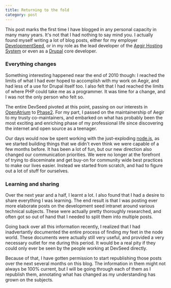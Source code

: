 ```yaml
---
title: Returning to the fold
category: post
---
```

This post marks the first time I have blogged in any personal capacity in many many years. It's not that I had nothing to say mind you. I actually found myself writing a lot of blog posts, either for my employer [DevelopmentSeed](http://developmentseed.org), or in my role as the lead developer of the [Aegir Hosting System](http://aegirproject.org) or even as a [Drupal](http://drupal.org) core developer.

### Everything changes

Something interesting happened near the end of 2010 though: I reached the limits of what I had ever hoped to accomplish with my work on Aegir, and had less of a use for Drupal itself too. I also felt that I had reached the limits of where PHP could take me as a programmer. It was time for a change, and I was not the only person who felt so.

The entire DevSeed pivoted at this point, passing on our interests in [OpenAtrium](http://openatrium.org) to [Phase2](http://www.phase2technology.com). For my part, I passed on the maintainership of Aegir to my trusty co-maintainers, and embarked on what has probably been the most exciting and enriching phase of my professional life since discovering the internet and open source as a teenager.

Our days would now be spent working with the just-exploding [node.js](http://nodejs.org), as we started building things that we didn't even think we were capable of a few months before. It has been a lot of fun, but our new direction also changed our communication priorities. We were no longer at the forefront of trying to disceminate and get buy-on for community wide best practices to make our lives easier. Instead we started from scratch, and had to figure out a lot of stuff for ourselves.

### Learning and sharing

Over the next year and a half, I learnt a lot. I also found that I had a desire to share everything I was learning. The end result is that I was posting ever more elaborate posts on the development seed intranet around various technical subjects. These were actually pretty thoroughly researched, and often got so out of hand that I needed to split them into multiple posts.

Going back over all this information recently, I realized that I had inadvertantly documented the entire process of finding my feet in the node world. These documents were actually still very useful, and provided a very necessary outlet for me during this period. It would be a real pity if they could only ever be seen by the people working at DevSeed directly.

Because of that, I have gotten permission to start republishing those posts over the next several months on this blog. The information in them might not always be 100% current, but I will be going through each of them as I republish them, annotating what has changed as my understanding has grown on the subjects.
